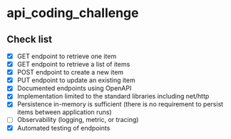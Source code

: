 # api_coding_challenge

## Check list
- [x] GET endpoint to retrieve one item
- [x] GET endpoint to retrieve a list of items
- [x] POST endpoint to create a new item
- [x] PUT endpoint to update an existing item
- [x] Documented endpoints using OpenAPI
- [x] Implementation limited to the standard libraries including net/http
- [x] Persistence in-memory is sufficient (there is no requirement to persist items between application runs)
- [ ] Observability (logging, metric, or tracing)
- [x] Automated testing of endpoints
